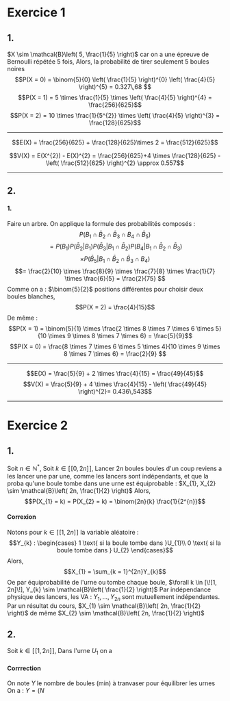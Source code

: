 # Exercice 1
## 1.
$X \sim \mathcal{B}\left( 5, \frac{1}{5} \right)$ car on a une épreuve de Bernoulli répétée 5 fois, 
Alors, la probabilité de tirer seulement 5 boules noires
$$P(X = 0) = \binom{5}{0} \left( \frac{1}{5} \right)^{0} \left( \frac{4}{5} \right)^{5} = 0.327\,68 $$
$$P(X = 1) = 5 \times \frac{1}{5} \times \left( \frac{4}{5} \right)^{4} = \frac{256}{625}$$
$$P(X = 2) = 10 \times \frac{1}{5^{2}} \times \left( \frac{4}{5} \right)^{3} = \frac{128}{625}$$
___
$$E(X) = \frac{256}{625} + \frac{128}{625}\times 2 = \frac{512}{625}$$

$$V(X) = E(X^{2}) - E(X)^{2} = \frac{256}{625}+4 \times \frac{128}{625} - \left( \frac{512}{625} \right)^{2} \approx 0.557$$
___
## 2.
#### 1.
Faire un arbre.
On applique la formule des probabilités composés : 
$$P(B_{1} \cap \bar{B}_{2} \cap \bar{B}_{3} \cap B_{4} \cap \bar{B}_{5})$$
$$= P(B_{1})P(\bar{B}_{2} | B_{1})P(\bar{B}_{3}|B_{1} \cap \bar{B}_{2})P({B}_{4} | B_{1} \cap \bar{B}_{2} \cap \bar{B}_{3})$$
$$\times P(\bar{B}_{5} | B_{1} \cap \bar{B}_{2} \cap \bar{B}_{3} \cap B_{4})$$
$$= \frac{2}{10} \times \frac{8}{9} \times \frac{7}{8} \times \frac{1}{7} \times \frac{6}{5} = \frac{2}{75} $$
Comme on a : $\binom{5}{2}$ positions différentes pour choisir deux boules blanches, 
$$P(X = 2) = \frac{4}{15}$$
De même : 
$$P(X = 1) = \binom{5}{1} \times \frac{2 \times 8 \times 7 \times 6 \times 5}{10 \times 9 \times 8 \times 7 \times 6} = \frac{5}{9}$$
$$P(X = 0) = \frac{8 \times 7 \times 6 \times 5 \times 4}{10 \times 9 \times 8 \times 7 \times 6} = \frac{2}{9} $$
___
$$E(X) = \frac{5}{9} + 2 \times \frac{4}{15} = \frac{49}{45}$$
$$V(X) = \frac{5}{9} + 4 \times \frac{4}{15} - \left( \frac{49}{45} \right)^{2}= 0.436\,543$$
___
# Exercice 2
## 1.
Soit $n \in \mathbb{N}^{*}$,
Soit $k \in [\![0, 2n]\!]$,
Lancer $2n$ boules boules d'un coup reviens a les lancer une par une, comme les lancers sont indépendants, et que la proba qu'une boule tombe dans une urne est équiprobable : $X_{1}, X_{2} \sim \mathcal{B}\left( 2n, \frac{1}{2} \right)$
Alors, 
$$P(X_{1} = k) = P(X_{2} = k) = \binom{2n}{k} \frac{1}{2^{n}}$$

#### Correxion
Notons pour $k \in [\![1, 2n]\!]$ la variable aléatoire : 
$$Y_{k} : \begin{cases}
1 \text{ si la boule tombe dans }U_{1}\\
0 \text{ si la boule tombe dans } U_{2}
\end{cases}$$
Alors, 
$$X_{1} = \sum_{k = 1}^{2n}Y_{k}$$
Oe par équiprobabilité de l'urne ou tombe chaque boule, $\forall k \in [\![1, 2n]\!], Y_{k} \sim \mathcal{B}\left( \frac{1}{2} \right)$
Par indépendance physique des lancers, les VA : $Y_{1}, \dots, Y_{2n}$ sont mutuellement indépendantes.
Par un résultat du cours, $X_{1} \sim \mathcal{B}\left( 2n, \frac{1}{2} \right)$
de même $X_{2} \sim \mathcal{B}\left( 2n, \frac{1}{2} \right)$

## 2.
Soit $k \in [\![1, 2n]\!]$, 
Dans l'urne $U_{1}$ on a 

#### Corrrection
On note $Y$ le nombre de boules (min) à tranvaser pour équilibrer les urnes
On a : $Y = (N$